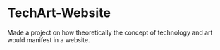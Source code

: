 # TechArt-Website
Made a project on how theoretically the concept of technology and art would manifest in a website.  
